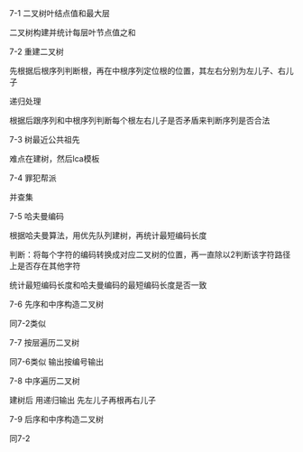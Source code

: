 7-1 二叉树叶结点值和最大层

二叉树构建并统计每层叶节点值之和

7-2 重建二叉树

先根据后根序列判断根，再在中根序列定位根的位置，其左右分别为左儿子、右儿子

递归处理

根据后跟序列和中根序列判断每个根左右儿子是否矛盾来判断序列是否合法

7-3 树最近公共祖先

难点在建树，然后lca模板

7-4 罪犯帮派

并查集

7-5 哈夫曼编码

根据哈夫曼算法，用优先队列建树，再统计最短编码长度

判断：将每个字符的编码转换成对应二叉树的位置，再一直除以2判断该字符路径上是否存在其他字符

统计最短编码长度和哈夫曼编码的最短编码长度是否一致

7-6 先序和中序构造二叉树

同7-2类似

7-7 按层遍历二叉树

同7-6类似 输出按编号输出

7-8 中序遍历二叉树

建树后 用递归输出 先左儿子再根再右儿子

7-9 后序和中序构造二叉树

同7-2
